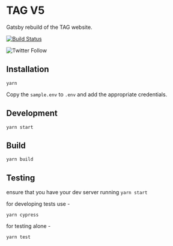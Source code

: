 # TAG V5

Gatsby rebuild of the TAG website.

[![Build Status](https://travis-ci.com/thirdandgrove/tagd8_gatsby.svg?token=8cRB8zRRadyPAS6R4Cji&branch=master)](https://travis-ci.com/thirdandgrove/tagd8_gatsby)

![Twitter Follow](https://img.shields.io/twitter/follow/thirdandgrove.svg?label=Third%20%26%20Grove&style=social)

## Installation

```shell
yarn
```

Copy the `sample.env` to `.env` and add the appropriate credentials.

## Development

```shell
yarn start
```

## Build

```shell
yarn build
```

## Testing

ensure that you have your dev server running `yarn start`

for developing tests use -

```shell
yarn cypress
```

for testing alone -

```shell
yarn test
```
